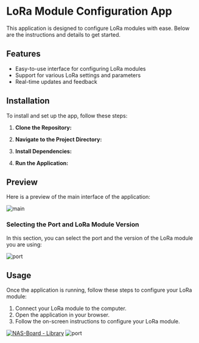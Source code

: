 # LoRa Module Configuration App

This application is designed to configure LoRa modules with ease. Below are the instructions and details to get started.

## Features
- Easy-to-use interface for configuring LoRa modules
- Support for various LoRa settings and parameters
- Real-time updates and feedback
## Installation

To install and set up the app, follow these steps:

1. **Clone the Repository:**


2. **Navigate to the Project Directory:**


3. **Install Dependencies:**


4. **Run the Application:**

## Preview

Here is a preview of the main interface of the application:

![main](https://github.com/Kechuuu/EBYTE-NAS/assets/117384007/9de86482-bc48-4058-a702-e1f61cd3596c)

### Selecting the Port and LoRa Module Version

In this section, you can select the port and the version of the LoRa module you are using:

![port](https://github.com/Kechuuu/EBYTE-NAS/assets/117384007/684fcc6c-c92d-456a-b687-3a51696c78c1)


## Usage

Once the application is running, follow these steps to configure your LoRa module:

1. Connect your LoRa module to the computer.
2. Open the application in your browser.
3. Follow the on-screen instructions to configure your LoRa module.



[![NAS-Board - Library](https://img.shields.io/badge/EBYTE-Lora-blue)](https://)
![port](https://github.com/Kechuuu/EBYTE-NAS/assets/117384007/684fcc6c-c92d-456a-b687-3a51696c78c1)

